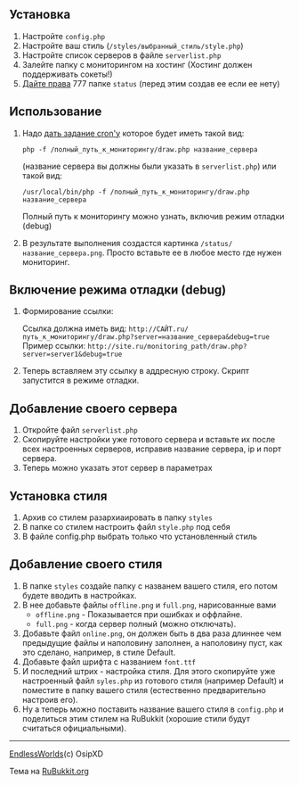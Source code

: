 Установка
-----
1. Настройте `config.php` 
2. Настройте ваш стиль (`/styles/выбранный_стиль/style.php`) 
3. Настройте список серверов в файле `serverlist.php`
4. Залейте папку с мониторингом на хостинг (Хостинг должен поддерживать сокеты!)
5. [Дайте права](http://wiki.iblink.ru/faq/chmod) 777 папке `status` (перед этим создав ее если ее нету)

Использование
--------  
1. Надо [дать задание cron'у](http://ru.wikipedia.org/wiki/Cron) которое будет иметь такой вид:
   
   `php -f /полный_путь_к_мониторингу/draw.php название_сервера`
   
   (название сервера вы должны были указать в `serverlist.php`)
   или такой вид:
   
   `/usr/local/bin/php -f /полный_путь_к_мониторингу/draw.php название_сервера`
   
   Полный путь к мониторингу можно узнать, включив режим отладки (debug)
2. В результате выполнения создастся картинка `/status/название_сервера.png`. 
   Просто вставьте ее в любое место где нужен мониторинг.

Включение режима отладки (debug)
--------
1. Формирование ссылки:

   Ссылка должна иметь вид: `http://САЙТ.ru/путь_к_мониторингу/draw.php?server=название_сервера&debug=true`                       
   Пример ссылки: 
   `http://site.ru/monitoring_path/draw.php?server=server1&debug=true`
2. Теперь вставляем эту ссылку в аддресную строку. Скрипт запустится в режиме отладки.
   
Добавление своего сервера
---------
1. Откройте файл `serverlist.php`
2. Скопируйте настройки уже готового сервера и вставьте их после всех настроенных серверов, исправив название сервера, ip и порт сервера.
3. Теперь можно указать этот сервер в параметрах

Установка стиля 
---------	
1. Архив cо стилем разархиаировать в папку `styles`
2. В папке со стилем настроить файл `style.php` под себя
3. В файле config.php выбрать только что установленный стиль
 
Добавление своего стиля
---------
1. В папке `styles` создайе папку с названем вашего стиля, его потом будете вводить в настройках.
2. В нее добавьте файлы `offline.png` и `full.png`, нарисованные вами
    * `offline.png` - Показывается при ошибках и оффлайне.
    * `full.png` - когда сервер полный (можно отключать).
3. Добавьте файл `online.png`, он должен быть в два раза длиннее чем предыдущие файлы и наполовину заполнен, а наполовину пуст, как это сделано, например, в стиле Default.
4. Добавьте файл шрифта с названием `font.ttf`
5. И последний штрих - настройка стиля. Для этого скопируйте  уже настроенный файл `syles.php` из готового стиля (например Default) и поместите в папку вашего стиля (естественно предварительно настроив его).
6. Ну а теперь можно поставить название вашего стиля в `config.php` и поделиться этим стилем на RuBukkit (хорошие стили будут считаться официальными).

----------
[EndlessWorlds](http://endlessworlds.ru/)(c) OsipXD

Тема на [RuBukkit.org](http://rubukkit.org/threads/%D0%93%D0%B8%D0%B1%D0%BA%D0%B8%D0%B9-%D0%BC%D0%BE%D0%BD%D0%B8%D1%82%D0%BE%D1%80%D0%B8%D0%BD%D0%B3-%D0%A1%D1%82%D0%B8%D0%BB%D0%B8-cron-alternate-free.30897/page-6)
